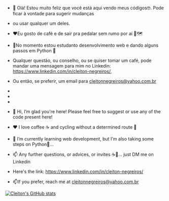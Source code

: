 - 👋 Olá! Estou muito feliz que você está aqui vendo meus códigos🤓. Pode ficar à vontade para sugerir mudanças
- ou usar qualquer um deles.
- ❤️Eu gosto de café e de sair pra pedalar sem rumo por aí 🚴🗺️
- 🌱No momento estou estudanto desenvolvimento web e dando alguns passos em Python 🐍
- Qualquer questão, ou conselho, ou se quiser tomar um café, pode mandar uma mensagem para mim no Linkedin: https://www.linkedin.com/in/cleiton-negreiros/, 
- Ou então, se preferir, um email para cleitonnegreiros@yahoo.com.br
- 
- 
- 
- 👋 Hi, I’m glad you're here! Please feel free to suggest or use any of the code present here!

- ❤️ I love coffee ☕ and cycling without a determined route 🚴
- 🌱 I’m currently learning web development, but I'm also taking some steps on Python🐍...
- 📫 Any further questions, or advices, or invites ☕🌝... just DM me on Linkedin
- Here's the link: https://www.linkedin.com/in/cleiton-negreiros/
- 📫If you prefer, reach me at cleitonnegreiros@yahoo.com.br

[![Cleiton's GitHub stats](https://github-readme-stats.vercel.app/api?username=CleitonNegreiros)](https://github.com/anuraghazra/github-readme-stats&show_icons=true&theme=dark)
<!---
CleitonNegreiros/CleitonNegreiros is a ✨ special ✨ repository because its `README.md` (this file) appears on your GitHub profile.
You can click the Preview link to take a look at your changes.
--->
